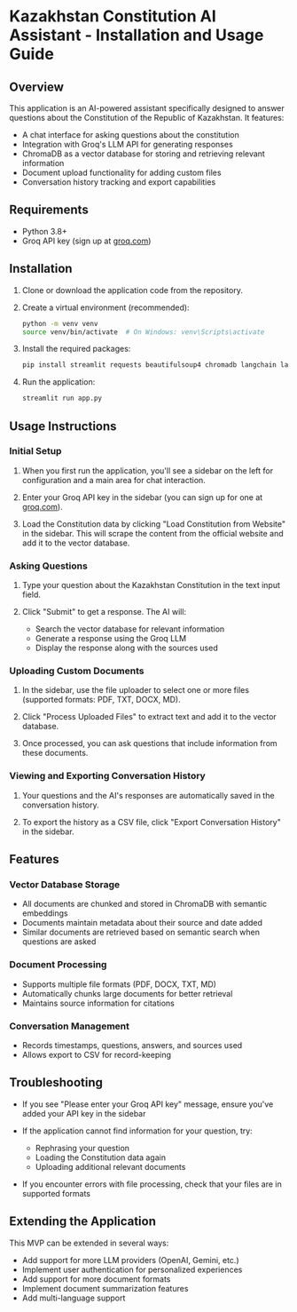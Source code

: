 # Kazakhstan Constitution AI Assistant - Installation and Usage Guide

## Overview

This application is an AI-powered assistant specifically designed to answer questions about the Constitution of the Republic of Kazakhstan. It features:

- A chat interface for asking questions about the constitution
- Integration with Groq's LLM API for generating responses
- ChromaDB as a vector database for storing and retrieving relevant information
- Document upload functionality for adding custom files
- Conversation history tracking and export capabilities

## Requirements

- Python 3.8+
- Groq API key (sign up at [groq.com](https://console.groq.com))

## Installation

1. Clone or download the application code from the repository.

2. Create a virtual environment (recommended):
   ```bash
   python -m venv venv
   source venv/bin/activate  # On Windows: venv\Scripts\activate
   ```

3. Install the required packages:
   ```bash
   pip install streamlit requests beautifulsoup4 chromadb langchain langchain-groq pandas python-docx2txt uuid
   ```

4. Run the application:
   ```bash
   streamlit run app.py
   ```

## Usage Instructions

### Initial Setup

1. When you first run the application, you'll see a sidebar on the left for configuration and a main area for chat interaction.

2. Enter your Groq API key in the sidebar (you can sign up for one at [groq.com](https://console.groq.com)).

3. Load the Constitution data by clicking "Load Constitution from Website" in the sidebar. This will scrape the content from the official website and add it to the vector database.

### Asking Questions

1. Type your question about the Kazakhstan Constitution in the text input field.

2. Click "Submit" to get a response. The AI will:
   - Search the vector database for relevant information
   - Generate a response using the Groq LLM
   - Display the response along with the sources used

### Uploading Custom Documents

1. In the sidebar, use the file uploader to select one or more files (supported formats: PDF, TXT, DOCX, MD).

2. Click "Process Uploaded Files" to extract text and add it to the vector database.

3. Once processed, you can ask questions that include information from these documents.

### Viewing and Exporting Conversation History

1. Your questions and the AI's responses are automatically saved in the conversation history.

2. To export the history as a CSV file, click "Export Conversation History" in the sidebar.

## Features

### Vector Database Storage

- All documents are chunked and stored in ChromaDB with semantic embeddings
- Documents maintain metadata about their source and date added
- Similar documents are retrieved based on semantic search when questions are asked

### Document Processing

- Supports multiple file formats (PDF, DOCX, TXT, MD)
- Automatically chunks large documents for better retrieval
- Maintains source information for citations

### Conversation Management

- Records timestamps, questions, answers, and sources used
- Allows export to CSV for record-keeping

## Troubleshooting

- If you see "Please enter your Groq API key" message, ensure you've added your API key in the sidebar
- If the application cannot find information for your question, try:
  - Rephrasing your question
  - Loading the Constitution data again
  - Uploading additional relevant documents

- If you encounter errors with file processing, check that your files are in supported formats

## Extending the Application

This MVP can be extended in several ways:

- Add support for more LLM providers (OpenAI, Gemini, etc.)
- Implement user authentication for personalized experiences
- Add support for more document formats
- Implement document summarization features
- Add multi-language support
